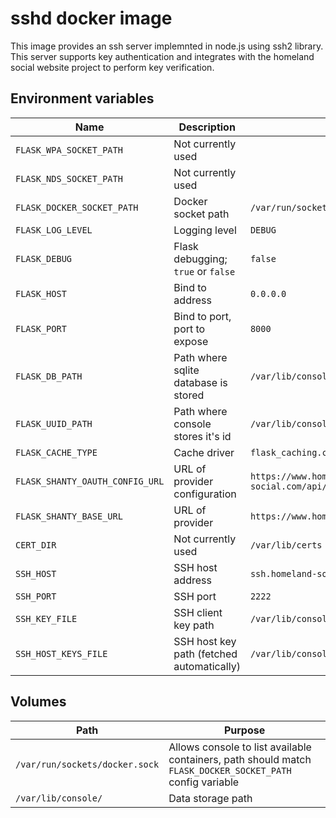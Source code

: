 # sshd docker image

This image provides an ssh server implemnted in node.js using ssh2 library. This server supports key authentication and integrates with the homeland social website project to perform key verification.

## Environment variables

| Name | Description | Default |
| ---- | ----------- | ------- |
| `FLASK_WPA_SOCKET_PATH` | Not currently used | |
| `FLASK_NDS_SOCKET_PATH` | Not currently used | |
| `FLASK_DOCKER_SOCKET_PATH` | Docker socket path | `/var/run/sockets/docker.sock` |
| `FLASK_LOG_LEVEL` | Logging level | `DEBUG` |
| `FLASK_DEBUG` | Flask debugging; `true` or `false` | `false` |
| `FLASK_HOST` | Bind to address | `0.0.0.0` |
| `FLASK_PORT` | Bind to port, port to expose | `8000` |
| `FLASK_DB_PATH` | Path where sqlite database is stored | `/var/lib/console/db.sqlite3` |
| `FLASK_UUID_PATH` | Path where console stores it's id | `/var/lib/console/console.uuid` |
| `FLASK_CACHE_TYPE` | Cache driver | `flask_caching.contrib.uwsgicache.UWSGICache` |
| `FLASK_SHANTY_OAUTH_CONFIG_URL` | URL of provider configuration | `https://www.homeland-social.com/api/oauth/config.json` |
| `FLASK_SHANTY_BASE_URL` | URL of provider | `https://www.homeland-social.com/`
| `CERT_DIR` | Not currently used | `/var/lib/certs` |
| `SSH_HOST` | SSH host address | `ssh.homeland-social.com` |
| `SSH_PORT` | SSH port | `2222` |
| `SSH_KEY_FILE` | SSH client key path | `/var/lib/console/client.key` |
| `SSH_HOST_KEYS_FILE` | SSH host key path (fetched automatically) | `/var/lib/console/authorized_keys` |

## Volumes

| Path | Purpose |
| ---- | ------- |
| `/var/run/sockets/docker.sock` | Allows console to list available containers, path should match `FLASK_DOCKER_SOCKET_PATH` config variable |
| `/var/lib/console/` | Data storage path |

